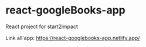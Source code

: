 # react-googleBooks-app

React project for start2impact

Link all'app: https://react-googlebooks-app.netlify.app/
